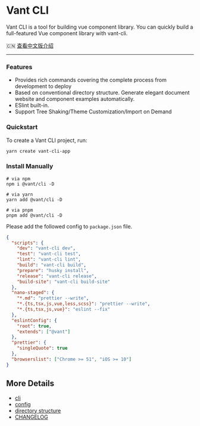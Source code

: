 # Vant CLI

Vant CLI is a tool for building vue component library. You can quickly build a full-featured Vue component library with vant-cli.

🇨🇳 <a href="./README.zh-CN.md">查看中文版介绍</a>

---

### Features

- Provides rich commands covering the complete process from development to deploy
- Based on conventional directory structure. Generate elegant document website and component examples automatically.
- ESlint built-in.
- Support Tree Shaking/Theme Customization/Import on Demand

### Quickstart

To create a Vant CLI project, run:

```bash
yarn create vant-cli-app
```

### Install Manually

```shell
# via npm
npm i @vant/cli -D

# via yarn
yarn add @vant/cli -D

# via pnpm
pnpm add @vant/cli -D
```

Please add the followed config to `package.json` file.

```json
{
  "scripts": {
    "dev": "vant-cli dev",
    "test": "vant-cli test",
    "lint": "vant-cli lint",
    "build": "vant-cli build",
    "prepare": "husky install",
    "release": "vant-cli release",
    "build-site": "vant-cli build-site"
  },
  "nano-staged": {
    "*.md": "prettier --write",
    "*.{ts,tsx,js,vue,less,scss}": "prettier --write",
    "*.{ts,tsx,js,vue}": "eslint --fix"
  },
  "eslintConfig": {
    "root": true,
    "extends": ["@vant"]
  },
  "prettier": {
    "singleQuote": true
  },
  "browserslist": ["Chrome >= 51", "iOS >= 10"]
}
```

## More Details

- [cli](https://github.com/vant-ui/vant/tree/dev/packages/vant-cli/docs/commands.md)
- [config](https://github.com/vant-ui/vant/tree/dev/packages/vant-cli/docs/config.md)
- [directory structure](https://github.com/vant-ui/vant/tree/dev/packages/vant-cli/docs/directory.md)
- [CHANGELOG](https://github.com/vant-ui/vant/tree/dev/packages/vant-cli/changelog.md)
